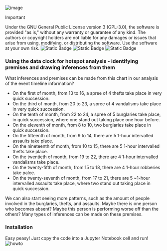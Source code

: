 ![image](https://github.com/user-attachments/assets/fb291357-6ebd-48ca-99ec-3f127efb9d91)
> [!Important]
> Under the GNU General Public License version 3 (GPL-3.0), the software is provided "as is," without any warranty or guarantee of any kind. The authors or copyright holders are not liable for any damages or issues that arise from using, modifying, or distributing the software. Use the software at your own risk.
![Static Badge](https://img.shields.io/badge/License-GPL--3.0-yellow)
![Static Badge](https://img.shields.io/badge/Language-Python-blue)
![Static Badge](https://img.shields.io/badge/Status-Ready-Green)

### Using the data clock for hotspot analysis - identifying premises and drawing inferences from them

What inferences and premises can be made from this chart in our analysis of the event timeline information?

- On the first of month, from 13 to 16, a spree of 4 thefts take place in very quick succession.
- On the third of month, from 20 to 23, a spree of 4 vandalisms take place in very quick succession.
- On the tenth of month, from 22 to 24, a spree of 5 burglaries take place, in quick succession, where one stand out taking place one hour before.
- On the eleventh of month, from 8 to 10, two burglaries take place in quick succession.
- On the fifteenth of month, from 9 to 14, there are 5 1-hour intervalled assaults take place.
- On the nineteenth of month, from 10 to 15, there are 5 1-hour intervalled thefts take place.
- On the twentieth of month, from 19 to 22, there are 4 1-hour intervalled vandalisms take place.
- On the twenty-fifth of month, from 15 to 18, there are 4 1-hour robberies take palce.
- On the twenty-seventh of month, from 17 to 21, there are 5 ~1-hour intervalled assaults take place, where two stand out taking place in quick succession.
  
We can also start seeing more patterns, such as the amount of people involved in the burglaries, thefts, and assaults. Maybe there is one person who becomes absent? Maybe this person is performing worse off than the others? Many types of inferences can be made on these premises.

### Installation

Easy peasy! Just copy the code into a Jupyter Notebook cell and run!
![howto](https://github.com/user-attachments/assets/a234c9cc-ed33-484f-8d07-b37662ad9b61)
